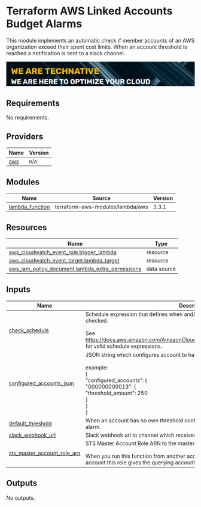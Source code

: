 # Terraform AWS Linked Accounts Budget Alarms

This module implements an automatic check if member accounts of an AWS
organization exceed their spent cost limits. When an account threshold is
reached a notification is sent to a slack channel.

[![](we-are-technative.png)](https://www.technative.nl)

<!-- BEGIN_TF_DOCS -->
## Requirements

No requirements.

## Providers

| Name | Version |
|------|---------|
| <a name="provider_aws"></a> [aws](#provider\_aws) | n/a |

## Modules

| Name | Source | Version |
|------|--------|---------|
| <a name="module_lambda_function"></a> [lambda\_function](#module\_lambda\_function) | terraform-aws-modules/lambda/aws | 3.3.1 |

## Resources

| Name | Type |
|------|------|
| [aws_cloudwatch_event_rule.trigger_lambda](https://registry.terraform.io/providers/hashicorp/aws/latest/docs/resources/cloudwatch_event_rule) | resource |
| [aws_cloudwatch_event_target.lambda_target](https://registry.terraform.io/providers/hashicorp/aws/latest/docs/resources/cloudwatch_event_target) | resource |
| [aws_iam_policy_document.lambda_extra_permissions](https://registry.terraform.io/providers/hashicorp/aws/latest/docs/data-sources/iam_policy_document) | data source |

## Inputs

| Name | Description | Type | Default | Required |
|------|-------------|------|---------|:--------:|
| <a name="input_check_schedule"></a> [check\_schedule](#input\_check\_schedule) | Schedule expression that defines when and/or how often the budgets should be checked.<br><br>See https://docs.aws.amazon.com/AmazonCloudWatch/latest/events/ScheduledEvents.html for valid schedule expressions. | `string` | `"rate(1 day)"` | no |
| <a name="input_configured_accounts_json"></a> [configured\_accounts\_json](#input\_configured\_accounts\_json) | JSON string which configures account to have their own threshold cost amount.<br><br>example:<br>{<br>  "configured\_accounts": {<br>    "000000000013": {<br>      "threshold\_amount": 250<br>    }<br>  }<br>} | `string` | `"{ \"configured_accounts\": {} }\n"` | no |
| <a name="input_default_threshold"></a> [default\_threshold](#input\_default\_threshold) | When an account has no own threshold configuration this default threshold triggers an alarm. | `number` | n/a | yes |
| <a name="input_slack_webhook_url"></a> [slack\_webhook\_url](#input\_slack\_webhook\_url) | Slack webhook url to channel which receives the notifications | `string` | n/a | yes |
| <a name="input_sts_master_account_role_arn"></a> [sts\_master\_account\_role\_arn](#input\_sts\_master\_account\_role\_arn) | STS Master Account Role ARN to the master account Cost Explorer Service.<br><br>When you run this function from another account then the master organization<br>account this role gives the querying account access. | `string` | `""` | no |

## Outputs

No outputs.
<!-- END_TF_DOCS -->
